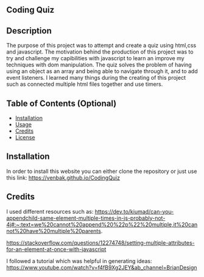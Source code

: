 ## Coding Quiz

## Description

The purpose of this project was to attempt and create a quiz using html,css and javascript. The motivation behind the production of this project was to try and challenge my capibilities with javascript to learn an improve my techniques with dom manipulation. The quiz solves the problem of having using an object as an array and being able to navigate through it, and to add event listeners. I learned many things during the creating of this project such as connected multiple html files together and use timers.


## Table of Contents (Optional)

- [Installation](#installation)
- [Usage](#usage)
- [Credits](#credits)
- [License](#license)

## Installation

In order to install this website you can either clone the repository or just use this link: https://venbak.github.io/CodingQuiz


## Credits

I used different resources such as:
https://dev.to/kiumad/can-you-appendchild-same-element-multiple-times-in-js-probably-not-4j#:~:text=we%20cannot%20append%20%22p%22%20multiple,it%20cannot%20have%20multiple%20parents. 

https://stackoverflow.com/questions/12274748/setting-multiple-attributes-for-an-element-at-once-with-javascript 

I followed a tutorial which was helpful in generating ideas:
https://www.youtube.com/watch?v=f4fB9Xg2JEY&ab_channel=BrianDesign 
